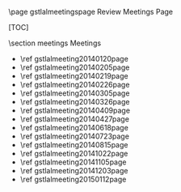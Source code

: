 \page gstlalmeetingspage Review Meetings Page

[TOC]

\section meetings Meetings

- \ref gstlalmeeting20140120page
- \ref gstlalmeeting20140205page
- \ref gstlalmeeting20140219page
- \ref gstlalmeeting20140226page
- \ref gstlalmeeting20140305page
- \ref gstlalmeeting20140326page
- \ref gstlalmeeting20140409page
- \ref gstlalmeeting20140427page
- \ref gstlalmeeting20140618page
- \ref gstlalmeeting20140723page
- \ref gstlalmeeting20140815page
- \ref gstlalmeeting20141022page
- \ref gstlalmeeting20141105page
- \ref gstlalmeeting20141203page
- \ref gstlalmeeting20150112page
